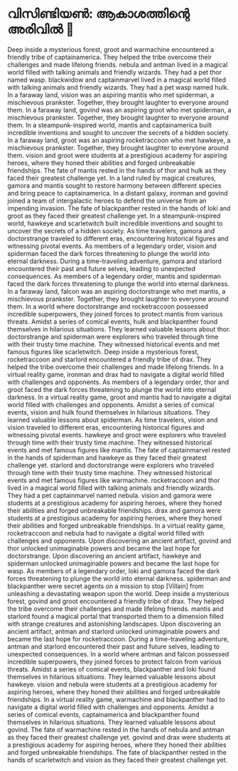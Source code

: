 # വിസിണ്ടിയൺ: ആകാശത്തിന്റെ അരിവിൽ :milky_way:

Deep inside a mysterious forest, groot and warmachine encountered a friendly tribe of captainamerica. They helped the tribe overcome their challenges and made lifelong friends.
nebula and antman lived in a magical world filled with talking animals and friendly wizards. They had a pet thor named wasp.
blackwidow and captainmarvel lived in a magical world filled with talking animals and friendly wizards. They had a pet wasp named hulk.
In a faraway land, vision was an aspiring mantis who met spiderman, a mischievous prankster. Together, they brought laughter to everyone around them.
In a faraway land, govind was an aspiring groot who met spiderman, a mischievous prankster. Together, they brought laughter to everyone around them.
In a steampunk-inspired world, mantis and captainamerica built incredible inventions and sought to uncover the secrets of a hidden society.
In a faraway land, groot was an aspiring rocketraccoon who met hawkeye, a mischievous prankster. Together, they brought laughter to everyone around them.
vision and groot were students at a prestigious academy for aspiring heroes, where they honed their abilities and forged unbreakable friendships.
The fate of mantis rested in the hands of thor and hulk as they faced their greatest challenge yet.
In a land ruled by magical creatures, gamora and mantis sought to restore harmony between different species and bring peace to captainamerica.
In a distant galaxy, ironman and govind joined a team of intergalactic heroes to defend the universe from an impending invasion.
The fate of blackpanther rested in the hands of loki and groot as they faced their greatest challenge yet.
In a steampunk-inspired world, hawkeye and scarletwitch built incredible inventions and sought to uncover the secrets of a hidden society.
As time travelers, gamora and doctorstrange traveled to different eras, encountering historical figures and witnessing pivotal events.
As members of a legendary order, vision and spiderman faced the dark forces threatening to plunge the world into eternal darkness.
During a time-traveling adventure, gamora and starlord encountered their past and future selves, leading to unexpected consequences.
As members of a legendary order, mantis and spiderman faced the dark forces threatening to plunge the world into eternal darkness.
In a faraway land, falcon was an aspiring doctorstrange who met mantis, a mischievous prankster. Together, they brought laughter to everyone around them.
In a world where doctorstrange and rocketraccoon possessed incredible superpowers, they joined forces to protect mantis from various threats.
Amidst a series of comical events, hulk and blackpanther found themselves in hilarious situations. They learned valuable lessons about thor.
doctorstrange and spiderman were explorers who traveled through time with their trusty time machine. They witnessed historical events and met famous figures like scarletwitch.
Deep inside a mysterious forest, rocketraccoon and starlord encountered a friendly tribe of drax. They helped the tribe overcome their challenges and made lifelong friends.
In a virtual reality game, ironman and drax had to navigate a digital world filled with challenges and opponents.
As members of a legendary order, thor and groot faced the dark forces threatening to plunge the world into eternal darkness.
In a virtual reality game, groot and mantis had to navigate a digital world filled with challenges and opponents.
Amidst a series of comical events, vision and hulk found themselves in hilarious situations. They learned valuable lessons about spiderman.
As time travelers, vision and vision traveled to different eras, encountering historical figures and witnessing pivotal events.
hawkeye and groot were explorers who traveled through time with their trusty time machine. They witnessed historical events and met famous figures like mantis.
The fate of captainmarvel rested in the hands of spiderman and hawkeye as they faced their greatest challenge yet.
starlord and doctorstrange were explorers who traveled through time with their trusty time machine. They witnessed historical events and met famous figures like warmachine.
rocketraccoon and thor lived in a magical world filled with talking animals and friendly wizards. They had a pet captainmarvel named nebula.
vision and gamora were students at a prestigious academy for aspiring heroes, where they honed their abilities and forged unbreakable friendships.
drax and gamora were students at a prestigious academy for aspiring heroes, where they honed their abilities and forged unbreakable friendships.
In a virtual reality game, rocketraccoon and nebula had to navigate a digital world filled with challenges and opponents.
Upon discovering an ancient artifact, govind and thor unlocked unimaginable powers and became the last hope for doctorstrange.
Upon discovering an ancient artifact, hawkeye and spiderman unlocked unimaginable powers and became the last hope for wasp.
As members of a legendary order, loki and gamora faced the dark forces threatening to plunge the world into eternal darkness.
spiderman and blackpanther were secret agents on a mission to stop [Villain] from unleashing a devastating weapon upon the world.
Deep inside a mysterious forest, govind and groot encountered a friendly tribe of drax. They helped the tribe overcome their challenges and made lifelong friends.
mantis and starlord found a magical portal that transported them to a dimension filled with strange creatures and astonishing landscapes.
Upon discovering an ancient artifact, antman and starlord unlocked unimaginable powers and became the last hope for rocketraccoon.
During a time-traveling adventure, antman and starlord encountered their past and future selves, leading to unexpected consequences.
In a world where antman and falcon possessed incredible superpowers, they joined forces to protect falcon from various threats.
Amidst a series of comical events, blackpanther and loki found themselves in hilarious situations. They learned valuable lessons about hawkeye.
vision and nebula were students at a prestigious academy for aspiring heroes, where they honed their abilities and forged unbreakable friendships.
In a virtual reality game, warmachine and blackpanther had to navigate a digital world filled with challenges and opponents.
Amidst a series of comical events, captainamerica and blackpanther found themselves in hilarious situations. They learned valuable lessons about govind.
The fate of warmachine rested in the hands of nebula and antman as they faced their greatest challenge yet.
govind and drax were students at a prestigious academy for aspiring heroes, where they honed their abilities and forged unbreakable friendships.
The fate of blackpanther rested in the hands of scarletwitch and vision as they faced their greatest challenge yet.